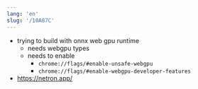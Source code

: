 ```yaml
---
lang: 'en'
slug: '/10A87C'
---
```


- trying to build with onnx web gpu runtime
  - needs webgpu types
  - needs to enable
    - `chrome://flags/#enable-unsafe-webgpu`
    - `chrome://flags/#enable-webgpu-developer-features`
- https://netron.app/
